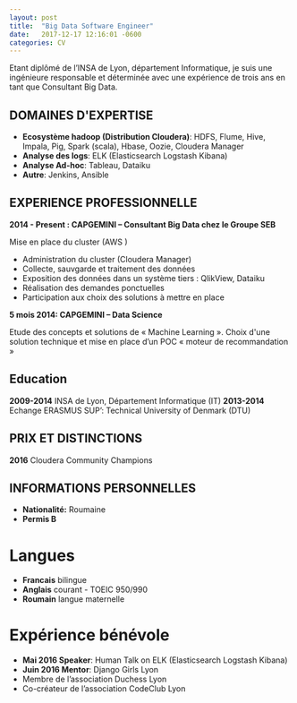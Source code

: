 ```yaml
---
layout: post
title:  "Big Data Software Engineer"
date:   2017-12-17 12:16:01 -0600
categories: CV
---
```


Etant diplômé de l’INSA de Lyon, département Informatique, je suis une ingénieure responsable et déterminée avec une expérience de trois ans en tant que Consultant Big Data. 


## DOMAINES D'EXPERTISE
- __Ecosystème hadoop (Distribution Cloudera)__: HDFS, Flume, Hive, Impala, Pig, Spark (scala), Hbase, Oozie, Cloudera Manager
- __Analyse des logs__: ELK (Elasticsearch Logstash Kibana)
- __Analyse Ad-hoc__: Tableau, Dataiku
- __Autre__: Jenkins, Ansible


## EXPERIENCE PROFESSIONNELLE

__2014 - Present : CAPGEMINI – Consultant Big Data chez le Groupe SEB__

Mise en place du cluster (AWS )
-	 Administration du cluster (Cloudera Manager)
-	 Collecte, sauvgarde et traitement des données 
-	 Exposition des données dans un système tiers : QlikView, Dataiku
-	 Réalisation des demandes ponctuelles
-	 Participation aux choix des solutions à mettre en place

__5 mois 2014: CAPGEMINI – Data Science__

Etude des concepts et solutions de « Machine Learning ». Choix d'une solution technique et mise en place d’un POC « moteur de recommandation »


## Education
__2009-2014__	             INSA de Lyon, Département Informatique (IT)
__2013-2014__	             Echange ERASMUS SUP’: Technical University of Denmark (DTU)

## PRIX ET DISTINCTIONS
__2016__		               Cloudera Community Champions

## INFORMATIONS PERSONNELLES
- __Nationalité:__         Roumaine
- __Permis B__

# Langues
-	__Francais__             bilingue
-	__Anglais__              courant - TOEIC 950/990
-	__Roumain__              langue maternelle

# Expérience bénévole
- __Mai 2016 Speaker__:    Human Talk on ELK (Elasticsearch Logstash Kibana)
-	__Juin 2016 Mentor__:    Django Girls Lyon
-	Membre de l’association Duchess Lyon
-	Co-créateur de l’association CodeClub Lyon


